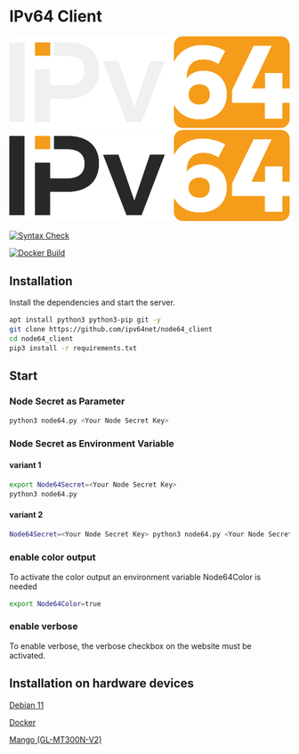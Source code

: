 # IPv64 Client

![alt text](/files/images/ipv64_darkmode.svg#gh-dark-mode-only "Logo")
![alt text](/files/images/ipv64_lightmode.svg#gh-light-mode-only "Logo")

[![Syntax Check](https://github.com/ipv64net/ipv64_client/actions/workflows/main.yml/badge.svg)](https://github.com/ipv64net/ipv64_client/actions/workflows/main.yml)

[![Docker Build](https://github.com/ipv64net/ipv64_client/actions/workflows/docker-ghcr.yml/badge.svg)](https://github.com/ipv64net/ipv64_client/actions/workflows/docker-ghcr.yml)


## Installation

Install the dependencies and start the server.

```sh
apt install python3 python3-pip git -y
git clone https://github.com/ipv64net/node64_client
cd node64_client
pip3 install -r requirements.txt
```

## Start
### Node Secret as Parameter
```sh
python3 node64.py <Your Node Secret Key>
```
### Node Secret as Environment Variable

#### variant 1

```sh
export Node64Secret=<Your Node Secret Key>
python3 node64.py
```

#### variant 2

```sh
Node64Secret=<Your Node Secret Key> python3 node64.py <Your Node Secret Key>
```

### enable color output

To activate the color output an environment variable Node64Color is needed
```sh
export Node64Color=true
```
### enable verbose

To enable verbose, the verbose checkbox on the website must be activated.


## Installation on hardware devices

[Debian 11](devices/Debian11/README.md)

[Docker](devices/Docker/DOCKER.md)

[Mango (GL-MT300N-V2)](devices/gl-inet/GL-MT300N-V2/README.md)
